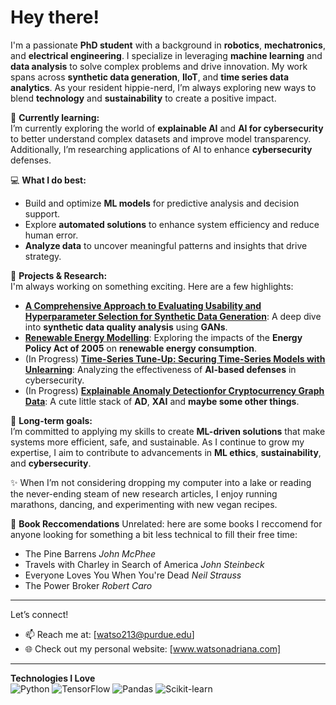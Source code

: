 # Hey there! 

I'm a passionate **PhD student** with a background in **robotics**, **mechatronics**, and **electrical engineering**. I specialize in leveraging **machine learning** and **data analysis** to solve complex problems and drive innovation. My work spans across **synthetic data generation**, **IIoT**, and **time series data analytics**. As your resident hippie-nerd, I’m always exploring new ways to blend **technology** and **sustainability** to create a positive impact.

🌱 **Currently learning:**  
I’m currently exploring the world of **explainable AI** and **AI for cybersecurity** to better understand complex datasets and improve model transparency. Additionally, I’m researching applications of AI to enhance **cybersecurity** defenses.

💻 **What I do best:**  
- Build and optimize **ML models** for predictive analysis and decision support.
- Explore **automated solutions** to enhance system efficiency and reduce human error.
- **Analyze data** to uncover meaningful patterns and insights that drive strategy.

📝 **Projects & Research:**  
I'm always working on something exciting. Here are a few highlights:
- **[A Comprehensive Approach to Evaluating Usability and Hyperparameter Selection for Synthetic Data Generation](https://hammer.purdue.edu/articles/thesis/A_Comprehensive_Approach_to_Evaluating_Usability_and_Hyperparameter_Selection_for_Synthetic_Data_Generation/26339674?file=47819851)**: A deep dive into **synthetic data quality analysis** using **GANs**.
- **[Renewable Energy Modelling](https://github.com/awatson246/Renewable-Energy-Project.git)**: Exploring the impacts of the **Energy Policy Act of 2005** on **renewable energy consumption**.
- (In Progress) **[Time-Series Tune-Up: Securing Time-Series Models with Unlearning](https://github.com/awatson246/forecast-unlearning)**: Analyzing the effectiveness of **AI-based defenses** in cybersecurity. 
- (In Progress) **[Explainable Anomaly Detectionfor Cryptocurrency Graph Data](https://github.com/awatson246/crypto-anomaly-detection-policy)**: A cute little stack of **AD**, **XAI** and **maybe some other things**. 

🎯 **Long-term goals:**  
I’m committed to applying my skills to create **ML-driven solutions** that make systems more efficient, safe, and sustainable. As I continue to grow my expertise, I aim to contribute to advancements in **ML ethics**, **sustainability**, and **cybersecurity**.

✨ When I’m not considering dropping my computer into a lake or reading the never-ending steam of new research articles, I enjoy running marathons, dancing, and experimenting with new vegan recipes. 

📖 **Book Reccomendations**
Unrelated: here are some books I reccomend for anyone looking for something a bit less technical to fill their free time:
- The Pine Barrens *John McPhee*
- Travels with Charley in Search of America *John Steinbeck*
- Everyone Loves You When You're Dead *Neil Strauss*
- The Power Broker *Robert Caro*

---

Let’s connect!  
- 📫 Reach me at: [watso213@purdue.edu]  
- 🌐 Check out my personal website: [www.watsonadriana.com]

---

**Technologies I Love**  
![Python](https://img.shields.io/badge/Python-3776AB?style=flat&logo=python&logoColor=white) ![TensorFlow](https://img.shields.io/badge/TensorFlow-FF6F00?style=flat&logo=tensorflow&logoColor=white) ![Pandas](https://img.shields.io/badge/Pandas-150458?style=flat&logo=pandas&logoColor=white) ![Scikit-learn](https://img.shields.io/badge/Scikit--learn-F7931E?style=flat&logo=scikit-learn&logoColor=white)
